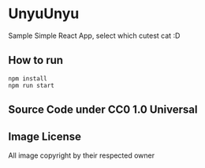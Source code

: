# UnyuUnyu

Sample Simple React App, select which cutest cat :D

## How to run
```
npm install
npm run start
```

## Source Code under CC0 1.0 Universal


## Image License
All image copyright by their respected owner
